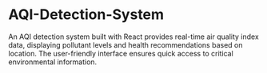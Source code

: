 # AQI-Detection-System
An AQI detection system built with React provides real-time air quality index data, displaying pollutant levels and health recommendations based on location. The user-friendly interface ensures quick access to critical environmental information.
